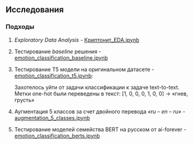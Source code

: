 ## Исследования
### Подходы
1. *Exploratory Data Analysis* - [Криптонит_EDA.ipynb](https://github.com/itallix/fluffy-carnival/blob/main/notebooks/%D0%9A%D1%80%D0%B8%D0%BF%D1%82%D0%BE%D0%BD%D0%B8%D1%82_EDA.ipynb)

2. Тестирование *baseline* решения - [emotion_classification_baseline.ipynb](https://github.com/itallix/fluffy-carnival/blob/main/notebooks/emotion_classification_baseline.ipynb)

3. Тестирование T5 модели на оригинальном датасете - [emotion_classification_t5.ipynb](https://github.com/itallix/fluffy-carnival/blob/main/notebooks/emotion_classification_t5.ipynb):

    Захотелось уйти от задачи классификации к задаче text-to-text. Метки one-hot были переведены в текст: [1, 0, 0, 0, 1, 0, 0] -> «гнев, грусть»


4. Аугментация 5 классов за счет двойного перевода *«ru – en – ru»* - [augmentation_5_classes.ipynb](https://github.com/itallix/fluffy-carnival/blob/main/notebooks/augmentation_5_classes.ipynb)

5. Тестирование моделей семейства BERT на русском от ai-forever - [emotion_classification_berts.ipynb](https://github.com/itallix/fluffy-carnival/blob/main/notebooks/emotion_classification_berts.ipynb)
